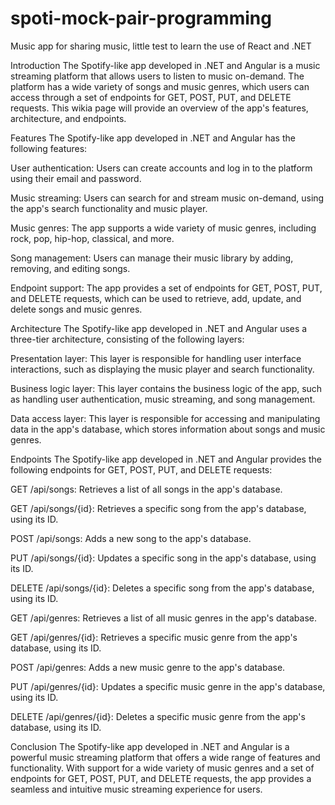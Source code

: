 # spoti-mock-pair-programming
Music app for sharing music, little test to learn the use of React and .NET

Introduction
The Spotify-like app developed in .NET and Angular is a music streaming platform that allows users to listen to music on-demand. The platform has a wide variety of songs and music genres, which users can access through a set of endpoints for GET, POST, PUT, and DELETE requests. This wikia page will provide an overview of the app's features, architecture, and endpoints.

Features
The Spotify-like app developed in .NET and Angular has the following features:

User authentication: Users can create accounts and log in to the platform using their email and password.

Music streaming: Users can search for and stream music on-demand, using the app's search functionality and music player.

Music genres: The app supports a wide variety of music genres, including rock, pop, hip-hop, classical, and more.

Song management: Users can manage their music library by adding, removing, and editing songs.

Endpoint support: The app provides a set of endpoints for GET, POST, PUT, and DELETE requests, which can be used to retrieve, add, update, and delete songs and music genres.

Architecture
The Spotify-like app developed in .NET and Angular uses a three-tier architecture, consisting of the following layers:

Presentation layer: This layer is responsible for handling user interface interactions, such as displaying the music player and search functionality.

Business logic layer: This layer contains the business logic of the app, such as handling user authentication, music streaming, and song management.

Data access layer: This layer is responsible for accessing and manipulating data in the app's database, which stores information about songs and music genres.

Endpoints
The Spotify-like app developed in .NET and Angular provides the following endpoints for GET, POST, PUT, and DELETE requests:

GET /api/songs: Retrieves a list of all songs in the app's database.

GET /api/songs/{id}: Retrieves a specific song from the app's database, using its ID.

POST /api/songs: Adds a new song to the app's database.

PUT /api/songs/{id}: Updates a specific song in the app's database, using its ID.

DELETE /api/songs/{id}: Deletes a specific song from the app's database, using its ID.

GET /api/genres: Retrieves a list of all music genres in the app's database.

GET /api/genres/{id}: Retrieves a specific music genre from the app's database, using its ID.

POST /api/genres: Adds a new music genre to the app's database.

PUT /api/genres/{id}: Updates a specific music genre in the app's database, using its ID.

DELETE /api/genres/{id}: Deletes a specific music genre from the app's database, using its ID.

Conclusion
The Spotify-like app developed in .NET and Angular is a powerful music streaming platform that offers a wide range of features and functionality. With support for a wide variety of music genres and a set of endpoints for GET, POST, PUT, and DELETE requests, the app provides a seamless and intuitive music streaming experience for users.
